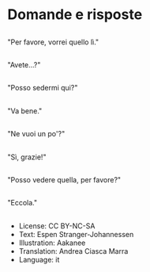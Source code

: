 # Domande e risposte

##
"Per favore, vorrei quello lì."

##
"Avete...?"

##
"Posso sedermi qui?"

##
"Va bene."

##
"Ne vuoi un po'?"

##
"Sì, grazie!"

##
"Posso vedere quella, per favore?"

##
"Eccola."

##
* License: CC BY-NC-SA
* Text: Espen Stranger-Johannessen
* Illustration: Aakanee
* Translation: Andrea Ciasca Marra
* Language: it
